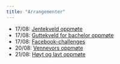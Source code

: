 ```yaml
---
title: "Arrangementer"
---
```


- 17/08: [Jentekveld oppmøte](https://online.ntnu.no/wiki/online/fadderukene/2018-/arrangementer/jentekveld/)  
- 17/08: [Guttekveld for bachelor oppmøte](https://online.ntnu.no/wiki/online/fadderukene/2018-/arrangementer/guttekveld/)  
- 17/08: [Facebook-challenges](https://online.ntnu.no/wiki/online/fadderukene/2018-/arrangementer/FB-challenges/)  
- 20/08: [Vennevors oppmøte](https://online.ntnu.no/wiki/online/fadderukene/2018-/arrangementer/vennevors/)  
- 21/08: [Høyt og lavt oppmøte](https://online.ntnu.no/wiki/online/fadderukene/2018-/arrangementer/hoytlavt/)